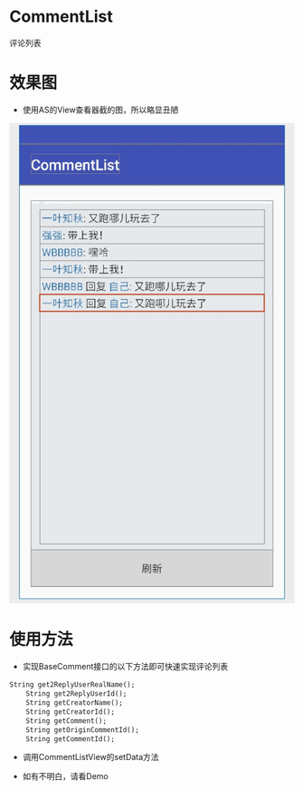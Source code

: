 # CommentList
评论列表
# 效果图
- 使用AS的View查看器截的图，所以略显丑陋

![截图](/img/img.png)
# 使用方法
- 实现BaseComment接口的以下方法即可快速实现评论列表
<pre><code>String get2ReplyUserRealName();
    String get2ReplyUserId();
    String getCreatorName();
    String getCreatorId();
    String getComment();
    String getOriginCommentId();
    String getCommentId();
</pre></code>
- 调用CommentListView的setData方法

- 如有不明白，请看Demo
